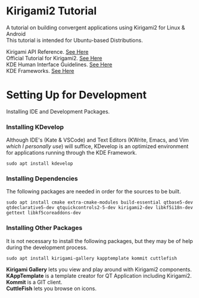 # Kirigami2 Tutorial
A tutorial on building convergent applications using Kirigami2 for Linux &amp; Android <br/>
This tutorial is intended for Ubuntu-based Distributions. <br/>

Kirigami API Reference. [See Here](https://api.kde.org/frameworks/kirigami/html/index.html) <br/>
Official Tutorial for Kirigami2. [See Here](https://develop.kde.org/docs/getting-started/kirigami/)<br/>
KDE Human Interface Guidelines. [See Here](https://develop.kde.org/hig/)<br/>
KDE Frameworks. [See Here](https://api.kde.org/frameworks/index.html)

# Setting Up for Development
Installing IDE and Development Packages.

### Installing KDevelop
Although IDE's (Kate & VSCode) and Text Editors (KWrite, Emacs, and Vim *which I personally use*) will suffice, KDevelop is an optimized environment for applications running through the KDE Framework.
```
sudo apt install kdevelop
```

### Installing Dependencies
The following packages are needed in order for the sources to be built.
```
sudo apt install cmake extra-cmake-modules build-essential qtbase5-dev qtdeclarative5-dev qtquickcontrols2-5-dev kirigami2-dev libkf5i18n-dev gettext libkf5coreaddons-dev
```
### Installing Other Packages
It is not necessary to install the following packages, but they may be of help during the development process.
```
sudo apt install kirigami-gallery kapptemplate kommit cuttlefish
```
**Kirigami Gallery** lets you view and play around with Kirigami2 components. <br/>
**KAppTemplate** is a template creator for QT Application including Kirigami2. <br/>
**Kommit** is a GIT client. <br/>
**CuttleFish** lets you browse on icons. <br/>
